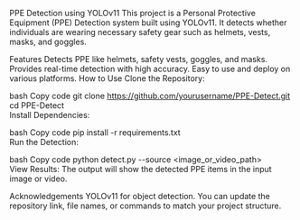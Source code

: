 PPE Detection using YOLOv11
This project is a Personal Protective Equipment (PPE) Detection system built using YOLOv11. It detects whether individuals are wearing necessary safety gear such as helmets, vests, masks, and goggles.

Features
Detects PPE like helmets, safety vests, goggles, and masks.
Provides real-time detection with high accuracy.
Easy to use and deploy on various platforms.
How to Use
Clone the Repository:

bash
Copy code
git clone https://github.com/yourusername/PPE-Detect.git  
cd PPE-Detect  
Install Dependencies:

bash
Copy code
pip install -r requirements.txt  
Run the Detection:

bash
Copy code
python detect.py --source <image_or_video_path>  
View Results:
The output will show the detected PPE items in the input image or video.

Acknowledgements
YOLOv11 for object detection.
You can update the repository link, file names, or commands to match your project structure.






